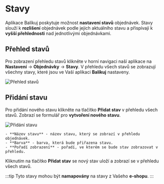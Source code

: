 ﻿---
sidebar_position: 1
---

# Stavy
Aplikace Balíkuj poskytuje možnost **nastavení stavů** objednávek. Stavy slouží k **rozlišení**
objednávek podle jejich aktuálního stavu a přispívají k **vyšší přehlednosti** nad jednotlivými objednávkami.

## Přehled stavů
Pro zobrazení přehledu stavů klikněte v horní navigaci naší aplikace na **Nastavení** -> **Objednávky** -> **Stavy**.
V přehledu všech stavů se zobrazují všechny stavy, které jsou ve Vaší aplikaci **Balíkuj** nastaveny.

![Přehled stavů](/img/settings/order/order-states-overview.png)

## Přidání stavu
Pro přidání nového stavu klikněte na tlačítko **Přidat stav** v přehledu všech stavů. Zobrazí se formulář pro **vytvoření nového stavu**.

![Přidání stavu](/img/settings/order/order-states-add.png)

    - **Název stavu** - název stavu, který se zobrazí v přehledu objednávek.
    - **Barva** - barva, která bude přiřazena stavu.
    - **Pořadí zobrazení** - pořadí, ve kterém se bude stav zobrazovat v přehledu.

Kliknutím na tlačítko **Přidat stav** se nový stav uloží a zobrazí se v přehledu všech stavů.

:::tip
Tyto stavy mohou být **namapovány** na stavy z Vašeho **e-shopu**.
:::
